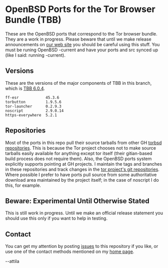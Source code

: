 # OpenBSD Ports for the Tor Browser Bundle (TBB) #

These are the OpenBSD ports that correspond to the Tor browser bundle.
They are a work in progress.  Please beware that until we make release
announcements on [our web site](https://torbsd.github.io) you should
be careful using this stuff.  You must be runing OpenBSD -current and
have your ports and src synced up (like I said: running -current).

## Versions ##

These are the versions of the major components of TBB in this branch,
which is
[TBB 6.0.4](https://blog.torproject.org/blog/tor-browser-604-released).

    ff-esr            45.3.6
    torbutton         1.9.5.6
    tor-launcher      0.2.9.3
    noscript          2.9.0.14
    https-everywhere  5.2.1

## Repositories ##

Most of the ports in this repo pull their source tarballs from other
GH [torbsd repositories](https://github.com/torbsd).  This is because
the Tor project chooses not to make source tarballs easily available
for anything except tor itself (their gitian-based build process does
not require them).  Also, the OpenBSD ports system explicitly supports
pointing at GH projects.  I maintain the tags and branches in these
repositories and track changes in the
[tor project's git repositories](https://gitweb.torproject.org).
Where possible I prefer to have ports pull source from some
authoritative download area maintained by the project itself; in the
case of noscript I do this, for example.

## Beware: Experimental Until Otherwise Stated ##

This is still work in progress.  Until we make an official release
statement you should use this only if you want to help in testing. 

## Contact ##

You can get my attention by posting [issues](https://github.com/torbsd/openbsd-ports/issues) to this repository if you
like, or use one of the contact methods mentioned on my
[home page](http://trac.haqistan.net/~attila).

--attila
